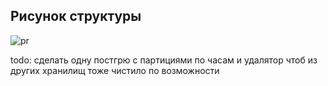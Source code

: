 ## Рисунок структуры
![pr](https://github.com/user-attachments/assets/3415b266-eeb5-47e4-b78a-f4227048225e)


todo: сделать одну постгрю с партициями по часам и удалятор чтоб из других хранилищ тоже чистило по возможности

